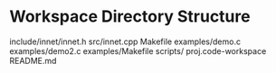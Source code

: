 # Workspace Directory Structure

include/innet/innet.h
src/innet.cpp
Makefile
examples/demo.c
examples/demo2.c
examples/Makefile
scripts/
proj.code-workspace
README.md

